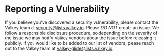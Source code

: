 # Reporting a Vulnerability

If you believe you've discovered a security vulnerability, please contact the Valkey team at security@lists.valkey.io.
Please *DO NOT* create an issue.
We follow a responsible disclosure procedure, so depending on the severity of the issue we may notify Valkey vendors about the issue before releasing it publicly.
If you would like to be added to our list of vendors, please reach out to the Valkey team at valkey-glide@lists.valkey.io.
